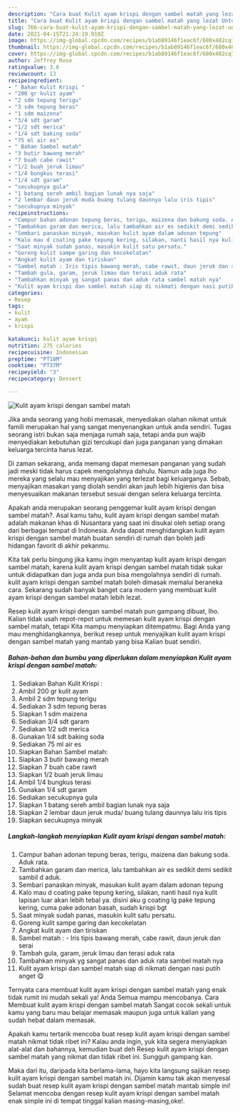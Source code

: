 ```yaml
---
description: "Cara buat Kulit ayam krispi dengan sambel matah yang lezat Untuk Jualan"
title: "Cara buat Kulit ayam krispi dengan sambel matah yang lezat Untuk Jualan"
slug: 766-cara-buat-kulit-ayam-krispi-dengan-sambel-matah-yang-lezat-untuk-jualan
date: 2021-04-15T21:24:19.910Z
image: https://img-global.cpcdn.com/recipes/b1ab89146f1eac6f/680x482cq70/kulit-ayam-krispi-dengan-sambel-matah-foto-resep-utama.jpg
thumbnail: https://img-global.cpcdn.com/recipes/b1ab89146f1eac6f/680x482cq70/kulit-ayam-krispi-dengan-sambel-matah-foto-resep-utama.jpg
cover: https://img-global.cpcdn.com/recipes/b1ab89146f1eac6f/680x482cq70/kulit-ayam-krispi-dengan-sambel-matah-foto-resep-utama.jpg
author: Jeffrey Rose
ratingvalue: 3.6
reviewcount: 13
recipeingredient:
- " Bahan Kulit Krispi "
- "200 gr kulit ayam"
- "2 sdm tepung terigu"
- "3 sdm tepung beras"
- "1 sdm maizena"
- "3/4 sdt garam"
- "1/2 sdt merica"
- "1/4 sdt baking soda"
- "75 ml air es"
- " Bahan Sambel matah"
- "3 butir bawang merah"
- "7 buah cabe rawit"
- "1/2 buah jeruk limau"
- "1/4 bungkus terasi"
- "1/4 sdt garam"
- "secukupnya gula"
- "1 batang sereh ambil bagian lunak nya saja"
- "2 lembar daun jeruk muda buang tulang daunnya lalu iris tipis"
- "secukupnya minyak"
recipeinstructions:
- "Campur bahan adonan tepung beras, terigu, maizena dan bakung soda. Aduk rata."
- "Tambahkan garam dan merica, lalu tambahkan air es sedikit demi sedikit sambil d aduk."
- "Sembari panaskan minyak, masukan kulit ayam dalam adonan tepung"
- "Kalo mau d coating pake tepung kering, silakan, nanti hasil nya kulit lapisan luar akan lebih tebal ya. disini aku g coating lg pake tepung kering, cuma pake adonan basah, sudah krispi bgt"
- "Saat minyak sudah panas, masukin kulit satu persatu."
- "Goreng kulit sampe garing dan kecokelatan"
- "Angkat kulit ayam dan tiriskan"
- "Sambel matah : Iris tipis bawang merah, cabe rawit, daun jeruk dan serai"
- "Tambah gula, garam, jeruk limau dan terasi aduk rata"
- "Tambahkan minyak yg sangat panas dan aduk rata sambel matah nya"
- "Kulit ayam krispi dan sambel matah siap di nikmati dengan nasi putih anget 😋"
categories:
- Resep
tags:
- kulit
- ayam
- krispi

katakunci: kulit ayam krispi 
nutrition: 275 calories
recipecuisine: Indonesian
preptime: "PT18M"
cooktime: "PT37M"
recipeyield: "3"
recipecategory: Dessert

---
```



![Kulit ayam krispi dengan sambel matah](https://img-global.cpcdn.com/recipes/b1ab89146f1eac6f/680x482cq70/kulit-ayam-krispi-dengan-sambel-matah-foto-resep-utama.jpg)

Jika anda seorang yang hobi memasak, menyediakan olahan nikmat untuk famili merupakan hal yang sangat menyenangkan untuk anda sendiri. Tugas seorang istri bukan saja menjaga rumah saja, tetapi anda pun wajib menyediakan kebutuhan gizi tercukupi dan juga panganan yang dimakan keluarga tercinta harus lezat.

Di zaman  sekarang, anda memang dapat memesan panganan yang sudah jadi meski tidak harus capek mengolahnya dahulu. Namun ada juga lho mereka yang selalu mau menyajikan yang terlezat bagi keluarganya. Sebab, menyajikan masakan yang diolah sendiri akan jauh lebih higienis dan bisa menyesuaikan makanan tersebut sesuai dengan selera keluarga tercinta. 



Apakah anda merupakan seorang penggemar kulit ayam krispi dengan sambel matah?. Asal kamu tahu, kulit ayam krispi dengan sambel matah adalah makanan khas di Nusantara yang saat ini disukai oleh setiap orang dari berbagai tempat di Indonesia. Anda dapat menghidangkan kulit ayam krispi dengan sambel matah buatan sendiri di rumah dan boleh jadi hidangan favorit di akhir pekanmu.

Kita tak perlu bingung jika kamu ingin menyantap kulit ayam krispi dengan sambel matah, karena kulit ayam krispi dengan sambel matah tidak sukar untuk didapatkan dan juga anda pun bisa mengolahnya sendiri di rumah. kulit ayam krispi dengan sambel matah boleh dimasak memalui beraneka cara. Sekarang sudah banyak banget cara modern yang membuat kulit ayam krispi dengan sambel matah lebih lezat.

Resep kulit ayam krispi dengan sambel matah pun gampang dibuat, lho. Kalian tidak usah repot-repot untuk memesan kulit ayam krispi dengan sambel matah, tetapi Kita mampu menyiapkan ditempatmu. Bagi Anda yang mau menghidangkannya, berikut resep untuk menyajikan kulit ayam krispi dengan sambel matah yang mantab yang bisa Kalian buat sendiri.

<!--inarticleads1-->

##### Bahan-bahan dan bumbu yang diperlukan dalam menyiapkan Kulit ayam krispi dengan sambel matah:

1. Sediakan  Bahan Kulit Krispi :
1. Ambil 200 gr kulit ayam
1. Ambil 2 sdm tepung terigu
1. Sediakan 3 sdm tepung beras
1. Siapkan 1 sdm maizena
1. Sediakan 3/4 sdt garam
1. Sediakan 1/2 sdt merica
1. Gunakan 1/4 sdt baking soda
1. Sediakan 75 ml air es
1. Siapkan  Bahan Sambel matah:
1. Siapkan 3 butir bawang merah
1. Siapkan 7 buah cabe rawit
1. Siapkan 1/2 buah jeruk limau
1. Ambil 1/4 bungkus terasi
1. Gunakan 1/4 sdt garam
1. Sediakan secukupnya gula
1. Siapkan 1 batang sereh ambil bagian lunak nya saja
1. Siapkan 2 lembar daun jeruk muda/ buang tulang daunnya lalu iris tipis
1. Siapkan secukupnya minyak




<!--inarticleads2-->

##### Langkah-langkah menyiapkan Kulit ayam krispi dengan sambel matah:

1. Campur bahan adonan tepung beras, terigu, maizena dan bakung soda. Aduk rata.
1. Tambahkan garam dan merica, lalu tambahkan air es sedikit demi sedikit sambil d aduk.
1. Sembari panaskan minyak, masukan kulit ayam dalam adonan tepung
1. Kalo mau d coating pake tepung kering, silakan, nanti hasil nya kulit lapisan luar akan lebih tebal ya. disini aku g coating lg pake tepung kering, cuma pake adonan basah, sudah krispi bgt
1. Saat minyak sudah panas, masukin kulit satu persatu.
1. Goreng kulit sampe garing dan kecokelatan
1. Angkat kulit ayam dan tiriskan
1. Sambel matah : - Iris tipis bawang merah, cabe rawit, daun jeruk dan serai
1. Tambah gula, garam, jeruk limau dan terasi aduk rata
1. Tambahkan minyak yg sangat panas dan aduk rata sambel matah nya
1. Kulit ayam krispi dan sambel matah siap di nikmati dengan nasi putih anget 😋




Ternyata cara membuat kulit ayam krispi dengan sambel matah yang enak tidak rumit ini mudah sekali ya! Anda Semua mampu mencobanya. Cara Membuat kulit ayam krispi dengan sambel matah Sangat cocok sekali untuk kamu yang baru mau belajar memasak maupun juga untuk kalian yang sudah hebat dalam memasak.

Apakah kamu tertarik mencoba buat resep kulit ayam krispi dengan sambel matah nikmat tidak ribet ini? Kalau anda ingin, yuk kita segera menyiapkan alat-alat dan bahannya, kemudian buat deh Resep kulit ayam krispi dengan sambel matah yang nikmat dan tidak ribet ini. Sungguh gampang kan. 

Maka dari itu, daripada kita berlama-lama, hayo kita langsung sajikan resep kulit ayam krispi dengan sambel matah ini. Dijamin kamu tak akan menyesal sudah buat resep kulit ayam krispi dengan sambel matah mantab simple ini! Selamat mencoba dengan resep kulit ayam krispi dengan sambel matah enak simple ini di tempat tinggal kalian masing-masing,oke!.

